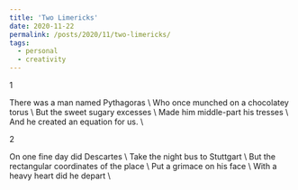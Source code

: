 ```yaml
---
title: 'Two Limericks'
date: 2020-11-22
permalink: /posts/2020/11/two-limericks/
tags:
  - personal
  - creativity
---
```


1

There was a man named Pythagoras \\
Who once munched on a chocolatey torus \\
But the sweet sugary excesses \\
Made him middle-part his tresses \\
And he created an equation for us. \\

2

On one fine day did Descartes \\
Take the night bus to Stuttgart \\
But the rectangular coordinates of the place \\
Put a grimace on his face \\
With a heavy heart did he depart \\